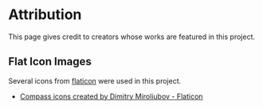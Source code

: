 # Attribution
This page gives credit to creators whose works are featured in this project.

## Flat Icon Images
Several icons from [flaticon](https://www.flaticon.com) were used in this project.
* [Compass icons created by Dimitry Miroliubov - Flaticon](https://www.flaticon.com/free-icons/compass9)